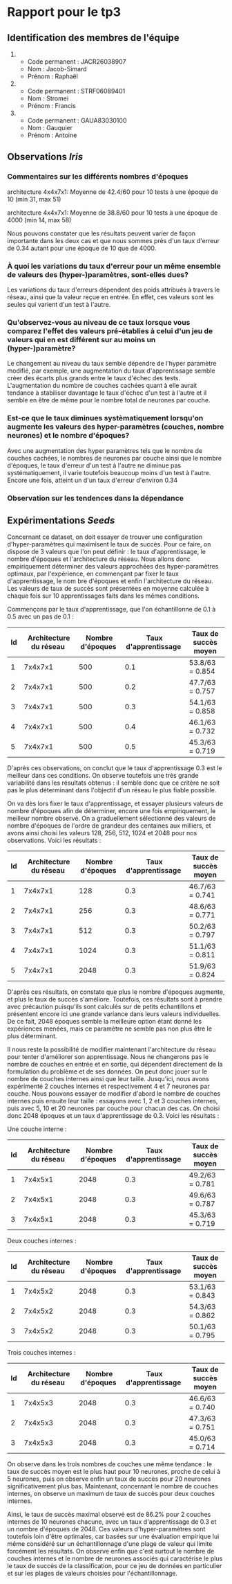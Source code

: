 # Rapport pour le tp3

## Identification des membres de l'équipe

1.  - Code permanent : JACR26038907
    - Nom : Jacob-Simard
    - Prénom : Raphaël

2.  - Code permanent : STRF06089401
    - Nom : Stromei
    - Prénom : Francis

3.  - Code permanent : GAUA83030100
    - Nom : Gauquier
    - Prénom : Antoine

## Observations _Iris_

### Commentaires sur les différents nombres d'époques

architecture 4x4x7x1: Moyenne de 42.4/60 pour 10 tests à une époque de 10 (min 31, max 51)

architecture 4x4x7x1: Moyenne de 38.8/60 pour 10 tests à une époque de 4000 (min 14, max 58)


Nous pouvons constater que les résultats peuvent varier de façon importante dans les deux cas et que nous sommes près d'un taux d'erreur de 0.34 autant pour une époque de 10 que de 4000.

### À quoi les variations du taux d'erreur pour un même ensemble de valeurs des (hyper-)paramètres, sont-elles dues?

Les variations du taux d'erreurs dépendent des poids attribués à travers le réseau, ainsi que la valeur reçue en entrée.  En effet, ces valeurs sont les seules qui varient d'un test à l'autre.

### Qu'observez-vous au niveau de ce taux lorsque vous comparez l'effet des valeurs pré-établies à celui d'un jeu de valeurs qui en est différent sur au moins un (hyper-)paramètre?

Le changement au niveau du taux semble dépendre de l'hyper paramètre modifié, par exemple, une augmentation du taux d'apprentissage semble créer des écarts plus grands entre le taux d'échec des tests.  L'augmentation du nombre de couches cachées quant à elle aurait tendance à stabiliser davantage le taux d'échec d'un test à l'autre et il semble en être de même pour le nombre total de neurones par couche.

### Est-ce que le taux diminues systèmatiquement lorsqu'on augmente les valeurs des hyper-paramètres (couches, nombre neurones) et le nombre d'époques?

Avec une augmentation des hyper paramètres tels que le nombre de couches cachées, le nombres de neurones par couche ainsi que le nombre d'époques, le taux d'erreur d'un test à l'autre ne diminue pas systématiquement, il varie toutefois beaucoup moins d'un test à l'autre.  Encore une fois, atteint un d'un taux d'erreur d'environ 0.34

### Observation sur les tendences dans la dépendance

## Expérimentations _Seeds_

Concernant ce dataset, on doit essayer de trouver une configuration d'hyper-paramètres qui maximisent le taux de succès. Pour ce faire, on dispose de 3 valeurs que l'on peut définir : le taux d'apprentissage, le nombre d'époques et l'architecture du réseau.
Nous allons donc empiriquement déterminer des valeurs approchées des hyper-paramètres optimaux, par l'expérience, en commençant par fixer le taux d'apprentissage, le nom bre d'époques et enfin l'architecture du réseau. Les valeurs de taux de succès sont présentées en moyenne calculée à chaque fois sur 10 apprentissages faits dans les mêmes conditions.

Commençons par le taux d'apprentissage, que l'on échantillonne de 0.1 à 0.5 avec un pas de 0.1 : 

| Id  |  Architecture du réseau |  Nombre d'époques |  Taux d'apprentissage | Taux de succès moyen |
| --- | ----------------------- | ----------------- | --------------------- | -------------------  |
| 1   | 7x4x7x1                 | 500               |  0.1                  |  53.8/63 = 0.854     |
| 2   | 7x4x7x1                 | 500               |  0.2                  |  47.7/63 = 0.757     |
| 3   | 7x4x7x1                 | 500               |  0.3                  |  54.1/63 = 0.858     |
| 4   | 7x4x7x1                 | 500               |  0.4                  |  46.1/63 = 0.732     |
| 5   | 7x4x7x1                 | 500               |  0.5                  |  45.3/63 = 0.719     |

D'après ces observations, on conclut que le taux d'apprentissage 0.3 est le meilleur dans ces conditions. On observe toutefois une très grande variabilité dans les résultats obtenus : il semble donc que ce critère ne soit pas le plus déterminant dans l'objectif d'un réseau le plus fiable possible.

On va dès lors fixer le taux d'apprentissage, et essayer plusieurs valeurs de nombre d'époques afin de déterminer, encore une fois empiriquement, le meilleur nombre observé. On a graduellement sélectionné des valeurs de nombre d'époques de l'ordre de grandeur des centaines aux milliers, et avons ainsi choisi les valeurs 128, 256, 512, 1024 et 2048 pour nos observations. Voici les résultats :  

| Id  |  Architecture du réseau |  Nombre d'époques |  Taux d'apprentissage | Taux de succès moyen |
| --- | ----------------------- | ----------------- | --------------------- | -------------------  |
| 1   | 7x4x7x1                 | 128               |  0.3                  |  46.7/63 = 0.741     |
| 2   | 7x4x7x1                 | 256               |  0.3                  |  48.6/63 = 0.771     |
| 3   | 7x4x7x1                 | 512               |  0.3                  |  50.2/63 = 0.797     |
| 4   | 7x4x7x1                 | 1024              |  0.3                  |  51.1/63 = 0.811     |
| 5   | 7x4x7x1                 | 2048              |  0.3                  |  51.9/63 = 0.824     |

D'après ces résultats, on constate que plus le nombre d'époques augmente, et plus le taux de succès s'améliore. Toutefois, ces résultats sont à prendre avec précaution puisqu'ils sont calculés sur de petits échantillons et présentent encore ici une grande variance dans leurs valeurs individuelles. De ce fait, 2048 époques semble la meilleure option étant donné les expériences menées, mais ce paramètre ne semble pas non plus être le plus déterminant.

Il nous reste la possibilité de modifier maintenant l'architecture du réseau pour tenter d'améliorer son apprentissage. Nous ne changerons pas le nombre de couches en entrée et en sortie, qui dépendent directement de la formulation du problème et de ses données. On peut donc jouer sur le nombre de couches internes ainsi que leur taille. Jusqu'ici, nous avons expérimenté 2 couches internes et respectivement 4 et 7 neurones par couche. Nous pouvons essayer de modifier d'abord le nombre de couches internes puis ensuite leur taille : essayons avec 1, 2 et 3 couches internes, puis avec 5, 10 et 20 neurones par couche pour chacun des cas. On choisi donc 2048 époques et un taux d'apprentissage de 0.3. Voici les résultats : 

Une couche interne :

| Id  |  Architecture du réseau |  Nombre d'époques |  Taux d'apprentissage | Taux de succès moyen |
| --- | ----------------------- | ----------------- | --------------------- | -------------------  |
| 1   | 7x4x5x1                 | 2048               |  0.3                  |  49.2/63 = 0.781     |
| 2   | 7x4x5x1                 | 2048               |  0.3                  |  49.6/63 = 0.787     |
| 3   | 7x4x5x1                 | 2048               |  0.3                  |  45.3/63 = 0.719     |

Deux couches internes :

| Id  |  Architecture du réseau |  Nombre d'époques |  Taux d'apprentissage | Taux de succès moyen |
| --- | ----------------------- | ----------------- | --------------------- | -------------------  |
| 1   | 7x4x5x2                 | 2048               |  0.3                  |  53.1/63 = 0.843     |
| 2   | 7x4x5x2                 | 2048               |  0.3                  |  54.3/63 = 0.862     |
| 3   | 7x4x5x2                 | 2048               |  0.3                  |  50.1/63 = 0.795     |

Trois couches internes :

| Id  |  Architecture du réseau |  Nombre d'époques |  Taux d'apprentissage | Taux de succès moyen |
| --- | ----------------------- | ----------------- | --------------------- | -------------------  |
| 1   | 7x4x5x3                 | 2048               |  0.3                  |  46.6/63 = 0.740     |
| 2   | 7x4x5x3                 | 2048               |  0.3                  |  47.3/63 = 0.751     |
| 3   | 7x4x5x3                 | 2048               |  0.3                  |  45.0/63 = 0.714     |


On observe dans les trois nombres de couches une même tendance : le taux de succès moyen est le plus haut pour 10 neurones, proche de celui à 5 neurones, puis on observe enfin un taux de succès pour 20 neurones significativement plus bas. Maintenant, concernant le nombre de couches internes, on observe un maximum de taux de succès pour deux couches internes.

Ainsi, le taux de succès maximal observé est de 86.2% pour 2 couches internes de 10 neurones chacune, avec un taux d'apprentissage de 0.3 et un nombre d'époques de 2048. Ces valeurs d'hyper-paramètres sont toutefois loin d'être optimales, car basées sur une évaluation empirique lui même considéré sur un échantillonnage d'une plage de valeur qui limite forcément les résultats. On observe enfin que c'est surtout le nombre de couches internes et le nombre de neurones associés qui caractérise le plus le taux de succès de la classification, pour ce jeu de données en particulier et sur les plages de valeurs choisies pour l'échantillonnage. 
